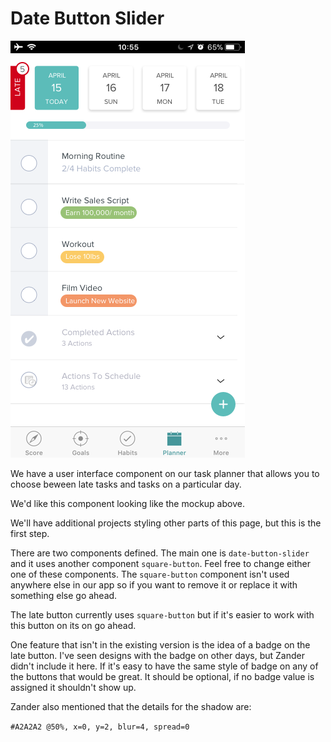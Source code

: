 # Date Button Slider

![Mock Up](src/assets/imgs/mockup.png)

We have a user interface component on our task planner that allows you to choose
beween late tasks and tasks on a particular day.

We'd like this component looking like the mockup above.

We'll have additional projects styling other parts of this page, but this is
the first step.

There are two components defined. The main one is `date-button-slider` and it
uses another component `square-button`.  Feel free to change either one of these
components.  The `square-button` component isn't used anywhere else in our app
so if you want to remove it or replace it with something else go ahead.

The late button currently uses `square-button` but if it's easier to work with
this button on its on go ahead.

One feature that isn't in the existing version is the idea of a badge on the
late button.  I've seen designs with the badge on other days, but Zander didn't
include it here.  If it's easy to have the same style of badge on any of the
buttons that would be great. It should be optional, if no badge value is
assigned it shouldn't show up.

Zander also mentioned that the details for the shadow are:

`#A2A2A2 @50%, x=0, y=2, blur=4, spread=0`
